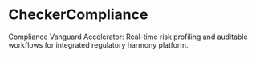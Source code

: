 # CheckerCompliance
Compliance Vanguard Accelerator: Real-time risk profiling and auditable workflows for integrated regulatory harmony platform.
